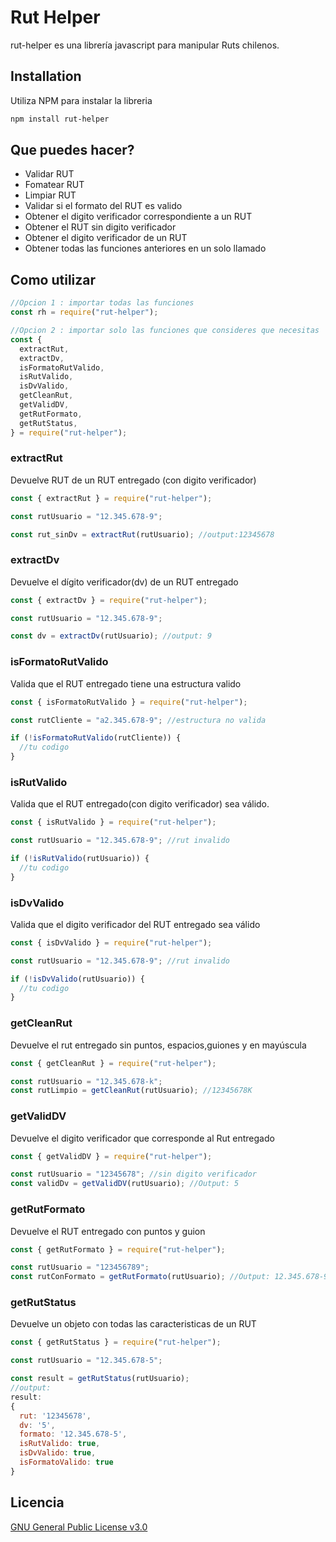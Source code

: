 # Rut Helper

rut-helper es una librería javascript para manipular Ruts chilenos.

## Installation

Utiliza NPM para instalar la libreria

```sh
npm install rut-helper
```

## Que puedes hacer?

- Validar RUT
- Fomatear RUT
- Limpiar RUT
- Validar si el formato del RUT es valido
- Obtener el digito verificador correspondiente a un RUT
- Obtener el RUT sin digito verificador
- Obtener el digito verificador de un RUT
- Obtener todas las funciones anteriores en un solo llamado

## Como utilizar

```js
//Opcion 1 : importar todas las funciones
const rh = require("rut-helper");

//Opcion 2 : importar solo las funciones que consideres que necesitas
const {
  extractRut,
  extractDv,
  isFormatoRutValido,
  isRutValido,
  isDvValido,
  getCleanRut,
  getValidDV,
  getRutFormato,
  getRutStatus,
} = require("rut-helper");
```

### extractRut

Devuelve RUT de un RUT entregado (con digito verificador)

```js
const { extractRut } = require("rut-helper");

const rutUsuario = "12.345.678-9";

const rut_sinDv = extractRut(rutUsuario); //output:12345678
```

### extractDv

Devuelve el dígito verificador(dv) de un RUT entregado

```js
const { extractDv } = require("rut-helper");

const rutUsuario = "12.345.678-9";

const dv = extractDv(rutUsuario); //output: 9
```

### isFormatoRutValido

Valida que el RUT entregado tiene una estructura valido

```js
const { isFormatoRutValido } = require("rut-helper");

const rutCliente = "a2.345.678-9"; //estructura no valida

if (!isFormatoRutValido(rutCliente)) {
  //tu codigo
}
```

### isRutValido

Valida que el RUT entregado(con digito verificador) sea válido.

```js
const { isRutValido } = require("rut-helper");

const rutUsuario = "12.345.678-9"; //rut invalido

if (!isRutValido(rutUsuario)) {
  //tu codigo
}
```

### isDvValido

Valida que el digito verificador del RUT entregado sea válido

```js
const { isDvValido } = require("rut-helper");

const rutUsuario = "12.345.678-9"; //rut invalido

if (!isDvValido(rutUsuario)) {
  //tu codigo
}
```

### getCleanRut

Devuelve el rut entregado sin puntos, espacios,guiones y en mayúscula

```js
const { getCleanRut } = require("rut-helper");

const rutUsuario = "12.345.678-k";
const rutLimpio = getCleanRut(rutUsuario); //12345678K
```

### getValidDV

Devuelve el digito verificador que corresponde al Rut entregado

```js
const { getValidDV } = require("rut-helper");

const rutUsuario = "12345678"; //sin digito verificador
const validDv = getValidDV(rutUsuario); //Output: 5
```

### getRutFormato

Devuelve el RUT entregado con puntos y guion

```js
const { getRutFormato } = require("rut-helper");

const rutUsuario = "123456789";
const rutConFormato = getRutFormato(rutUsuario); //Output: 12.345.678-9
```

### getRutStatus

Devuelve un objeto con todas las caracteristicas de un RUT

```js
const { getRutStatus } = require("rut-helper");

const rutUsuario = "12.345.678-5";

const result = getRutStatus(rutUsuario);
//output:
result:
{
  rut: '12345678',
  dv: '5',
  formato: '12.345.678-5',
  isRutValido: true,
  isDvValido: true,
  isFormatoValido: true
}
```

## Licencia

[GNU General Public License v3.0](https://choosealicense.com/licenses/gpl-3.0/)
